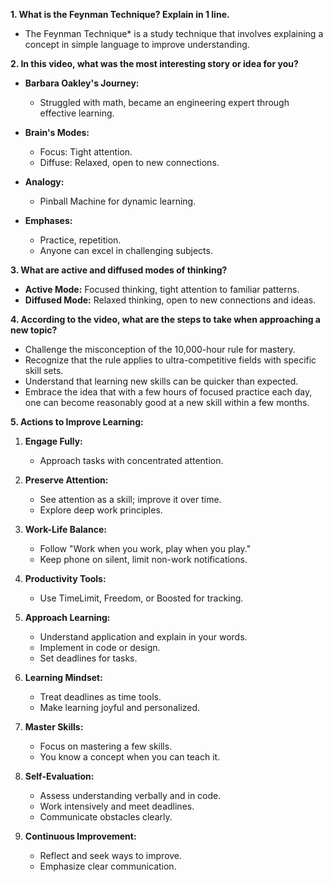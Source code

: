 **1. What is the Feynman Technique? Explain in 1 line.**

- The Feynman Technique\* is a study technique that involves explaining a concept in simple language to improve understanding.

**2. In this video, what was the most interesting story or idea for you?**

- **Barbara Oakley's Journey:**

  - Struggled with math, became an engineering expert through effective learning.

- **Brain's Modes:**

  - Focus: Tight attention.
  - Diffuse: Relaxed, open to new connections.

- **Analogy:**

  - Pinball Machine for dynamic learning.

- **Emphases:**
  - Practice, repetition.
  - Anyone can excel in challenging subjects.

**3. What are active and diffused modes of thinking?**

- **Active Mode:** Focused thinking, tight attention to familiar patterns.
- **Diffused Mode:** Relaxed thinking, open to new connections and ideas.

**4. According to the video, what are the steps to take when approaching a new topic?**

- Challenge the misconception of the 10,000-hour rule for mastery.
- Recognize that the rule applies to ultra-competitive fields with specific skill sets.
- Understand that learning new skills can be quicker than expected.
- Embrace the idea that with a few hours of focused practice each day, one can become reasonably good at a new skill within a few months.

**5. Actions to Improve Learning:**

1. **Engage Fully:**

   - Approach tasks with concentrated attention.

2. **Preserve Attention:**

   - See attention as a skill; improve it over time.
   - Explore deep work principles.

3. **Work-Life Balance:**

   - Follow "Work when you work, play when you play."
   - Keep phone on silent, limit non-work notifications.

4. **Productivity Tools:**

   - Use TimeLimit, Freedom, or Boosted for tracking.

5. **Approach Learning:**

   - Understand application and explain in your words.
   - Implement in code or design.
   - Set deadlines for tasks.

6. **Learning Mindset:**

   - Treat deadlines as time tools.
   - Make learning joyful and personalized.

7. **Master Skills:**

   - Focus on mastering a few skills.
   - You know a concept when you can teach it.

8. **Self-Evaluation:**

   - Assess understanding verbally and in code.
   - Work intensively and meet deadlines.
   - Communicate obstacles clearly.

9. **Continuous Improvement:**
   - Reflect and seek ways to improve.
   - Emphasize clear communication.
